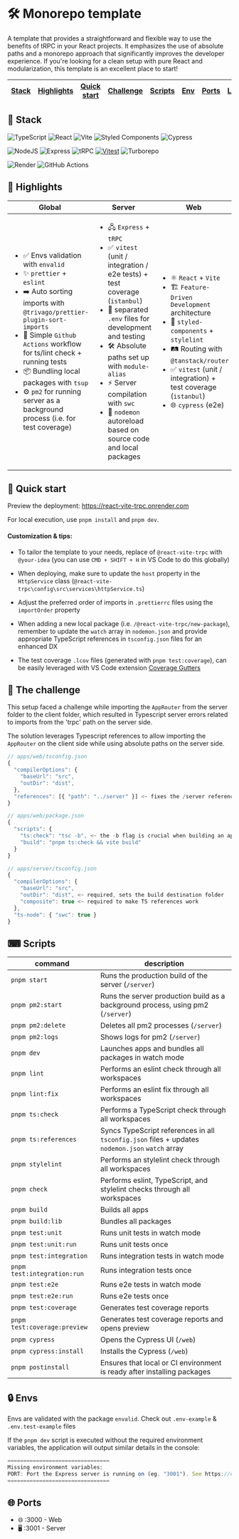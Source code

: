 # 🛠️ Monorepo template

A template that provides a straightforward and flexible way to use the benefits of tRPC in your React projects. It emphasizes the use of absolute paths and a monorepo approach that significantly improves the developer experience. If you're looking for a clean setup with pure React and modularization, this template is an excellent place to start!

| [Stack](#-stack) | [Highlights](#-highlights) | [Quick start](#-quick-start) | [Challenge](#-the-challenge) | [Scripts](#-scripts) | [Env](#-envs) | [Ports](#-ports) | [License](#-license) |
| ---------------- | -------------------------- | ---------------------------- | ---------------------------- | -------------------- | ------------- | ---------------- | -------------------- |

## 🔧 Stack

![TypeScript](https://img.shields.io/badge/typescript-%23007ACC.svg?style=for-the-badge&logo=typescript&logoColor=white)
![React](https://img.shields.io/badge/react-%2320232a.svg?style=for-the-badge&logo=react&logoColor=%2361DAFB)
![Vite](https://img.shields.io/badge/Vite-646CFF.svg?style=for-the-badge&logo=Vite&logoColor=white)
![Styled Components](https://img.shields.io/badge/styled--components-DB7093?style=for-the-badge&logo=styled-components&logoColor=white)
![Cypress](https://img.shields.io/badge/-cypress-%23E5E5E5?style=for-the-badge&logo=cypress&logoColor=058a5e)

![NodeJS](https://img.shields.io/badge/node.js-6DA55F?style=for-the-badge&logo=node.js&logoColor=white)
![Express](https://img.shields.io/badge/express.js-%23404d59.svg?style=for-the-badge&logo=express&logoColor=%2361DAFB)
![tRPC](https://img.shields.io/badge/tRPC-2596BE.svg?style=for-the-badge&logo=tRPC&logoColor=white)
[![Vitest](https://img.shields.io/badge/Vitest-%2314151B.svg?style=for-the-badge&logo=vitest&logoColor=white&color=green)](https://vitest.dev/)
![Turborepo](https://img.shields.io/badge/Turborepo-EF4444.svg?style=for-the-badge&logo=Turborepo&logoColor=white)

![Render](https://img.shields.io/badge/Render-%46E3B7.svg?style=for-the-badge&logo=render&logoColor=white)
![GitHub Actions](https://img.shields.io/badge/github%20actions-%232671E5.svg?style=for-the-badge&logo=githubactions&logoColor=white)

## 🌟 Highlights

| Global                                                                                                                                                                                                                                                                                                                                                                                      | Server                                                                                                                                                                                                                                                                                                                                                              | Web                                                                                                                                                                                                                                                                                         |
| ------------------------------------------------------------------------------------------------------------------------------------------------------------------------------------------------------------------------------------------------------------------------------------------------------------------------------------------------------------------------------------------- | ------------------------------------------------------------------------------------------------------------------------------------------------------------------------------------------------------------------------------------------------------------------------------------------------------------------------------------------------------------------- | ------------------------------------------------------------------------------------------------------------------------------------------------------------------------------------------------------------------------------------------------------------------------------------------- |
| <ul> <li>✅ Envs validation with `envalid` </li> <li>✨ `prettier` + `eslint`</li> <li>➡️ Auto sorting imports with `@trivago/prettier-plugin-sort-imports`</li> <li>🚀 Simple `Github Actions` workflow for ts/lint check + running tests</li> <li>📦 Bundling local packages with `tsup`</li> <li>⚙️ `pm2` for running server as a background process (i.e. for test coverage)</li> </ul> | <ul> <li>🖧 `Express` + `tRPC`</li> <li>✅ `vitest` (unit / integration / e2e tests) + test coverage (`istanbul`)</li> <li>🔑 separated `.env` files for development and testing</li> <li>🛠️ Absolute paths set up with `module-alias`</li> <li>⚡ Server compilation with `swc`</li> <li>🔄 `nodemon` autoreload based on source code and local packages</li> </ul> | <ul> <li>⚛️ `React` + `Vite`</li> <li>🏗️ `Feature-Driven Development` architecture</li> <li>💅 `styled-components` + `stylelint`</li> <li>🛤️ Routing with `@tanstack/router`</li> <li>✅ `vitest` (unit / integration) + test coverage (`istanbul`) </li> <li>🌐 `cypress` (e2e)</li> </ul> |

## 🚀 Quick start

Preview the deployment: https://react-vite-trpc.onrender.com

For local execution, use `pnpm install` and `pnpm dev`.

#### Customization & tips:

-  To tailor the template to your needs, replace of `@react-vite-trpc` with `@your-idea` (you can use `CMD + SHIFT + H` in VS Code to do this globally)

-  When deploying, make sure to update the `host` property in the `HttpService` class (`@react-vite-trpc\config\src\services\httpService.ts`)

-  Adjust the preferred order of imports in `.prettierrc` files using the `importOrder` property

-  When adding a new local package (i.e. `/@react-vite-trpc/new-package`), remember to update the `watch` array in `nodemon.json` and provide appropriate TypeScript references in `tsconfig.json` files for an enhanced DX

-  The test coverage `.lcov` files (generated with `pnpm test:coverage`), can be easily leveraged with VS Code extension [Coverage Gutters](https://marketplace.visualstudio.com/items?itemName=ryanluker.vscode-coverage-gutters)

## 🧩 The challenge

This setup faced a challenge while importing the `AppRouter` from the server folder to the client folder, which resulted in Typescript server errors related to imports from the 'trpc' path on the server side.

The solution leverages Typescript references to allow importing the `AppRouter` on the client side while using absolute paths on the server side.

```js
// apps/web/tsconfig.json
{
  "compilerOptions": {
    "baseUrl": "src",
    "outDir": "dist",
  },
  "references": [{ "path": "../server" }] <~ fixes the /server references on the /web
}

// apps/web/package.json
{
  "scripts": {
    "ts:check": "tsc -b", <~ the -b flag is crucial when building an app that has references in its tsconfig.json
    "build": "pnpm ts:check && vite build"
  }
}

// apps/server/tsconfig.json
{
  "compilerOptions": {
    "baseUrl": "src",
    "outDir": "dist", <~ required, sets the build destination folder
    "composite": true <~ required to make TS references work
  },
  "ts-node": { "swc": true }
}
```

## ⌨ Scripts

| command                      | description                                                                                     |
| ---------------------------- | ----------------------------------------------------------------------------------------------- |
| `pnpm start`                 | Runs the production build of the server (`/server`)                                             |
| `pnpm pm2:start`             | Runs the server production build as a background process, using pm2 (`/server`)                 |
| `pnpm pm2:delete`            | Deletes all pm2 processes (`/server`)                                                           |
| `pnpm pm2:logs`              | Shows logs for pm2 (`/server`)                                                                  |
| `pnpm dev`                   | Launches apps and bundles all packages in watch mode                                            |
| `pnpm lint`                  | Performs an eslint check through all workspaces                                                 |
| `pnpm lint:fix`              | Performs an eslint fix through all workspaces                                                   |
| `pnpm ts:check`              | Performs a TypeScript check through all workspaces                                              |
| `pnpm ts:references`         | Syncs TypeScript references in all `tsconfig.json` files + updates `nodemon.json` `watch` array |
| `pnpm stylelint`             | Performs an stylelint check through all workspaces                                              |
| `pnpm check`                 | Performs eslint, TypeScript, and stylelint checks through all workspaces                        |
| `pnpm build`                 | Builds all apps                                                                                 |
| `pnpm build:lib`             | Bundles all packages                                                                            |
| `pnpm test:unit`             | Runs unit tests in watch mode                                                                   |
| `pnpm test:unit:run`         | Runs unit tests once                                                                            |
| `pnpm test:integration`      | Runs integration tests in watch mode                                                            |
| `pnpm test:integration:run`  | Runs integration tests once                                                                     |
| `pnpm test:e2e`              | Runs e2e tests in watch mode                                                                    |
| `pnpm test:e2e:run`          | Runs e2e tests once                                                                             |
| `pnpm test:coverage`         | Generates test coverage reports                                                                 |
| `pnpm test:coverage:preview` | Generates test coverage reports and opens preview                                               |
| `pnpm cypress`               | Opens the Cypress UI (`/web`)                                                                   |
| `pnpm cypress:install`       | Installs the Cypress (`/web`)                                                                   |
| `pnpm postinstall`           | Ensures that local or CI environment is ready after installing packages                         |

## 🔒 Envs

Envs are validated with the package `envalid`. Check out `.env-example` & `.env.test-example` files

If the `pnpm dev` script is executed without the required environment variables, the application will output similar details in the console:

```js
================================
Missing environment variables:
PORT: Port the Express server is running on (eg. "3001"). See https://expressjs.com/en/starter/hello-world.html
================================
```

## 🌐 Ports

-  🌐 :3000 - Web
-  🖥️ :3001 - Server

